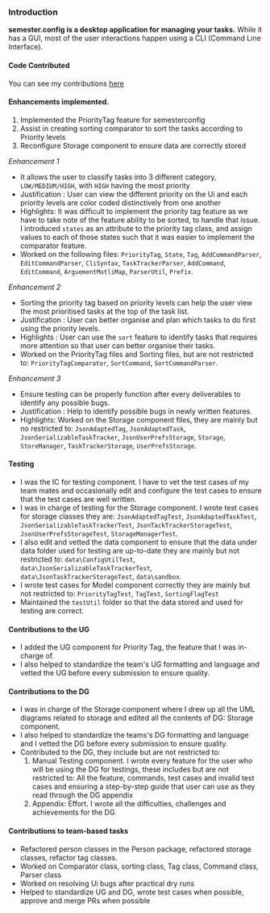 ### Introduction

**semester.config is a desktop application for managing your tasks.**
While it has a GUI, most of the user interactions happen using a CLI (Command Line Interface).

#### Code Contributed
You can see my contributions [here](https://nus-cs2103-ay2021s2.github.io/tp-dashboard/?search=&sort=groupTitle&sortWithin=title&timeframe=commit&mergegroup=&groupSelect=groupByRepos&breakdown=true&checkedFileTypes=docs~functional-code~test-code~other&since=)

#### Enhancements implemented.
1. Implemented the PriorityTag feature for semesterconfig
2. Assist in creating sorting comparator to sort the tasks according to Priority levels
3. Reconfigure Storage component to ensure data are correctly stored

*Enhancement 1*
* It allows the user to classify tasks into 3 different category, `LOW/MEDIUM/HIGH`, with `HIGH` having the most priority
* Justification : User can view the different priority on the Ui and each priority levels are color coded distinctively from one another
* Highlights: It was difficult to implement the priority tag feature as we have to take note of the feature ability to be sorted, to handle that issue. I introduced `states` as an attribute to the priority tag class, and assign values to each of those states such that it was easier to implement the comparator feature.
* Worked on the following files: `PriorityTag`, `State`, `Tag`, `AddCommandParser`, `EditCommandParser`, `CliSyntax`, `TaskTrackerParser`, `AddCommand`, `EditCommand`, `ArguementMutliMap`, `ParserUtil`, `Prefix`.
  
*Enhancement 2*
* Sorting the priority tag based on priority levels can help the user view the most prioritised tasks at the top of the task list. 
* Justification : User can better organise and plan which tasks to do first using the priority levels.
* Highlights : User can use the `sort` feature to identify tasks that requires more attention so that user can better organise their tasks.
* Worked on the PriorityTag files and Sorting files, but are not restricted to: `PriorityTagComparator`, `SortCommand`, `SortCommandParser`.

*Enhancement 3*
* Ensure testing can be properly function after every deliverables to identify any possible bugs.
* Justification : Help to identify possible bugs in newly written features.
* Highlights: Worked on the Storage component files, they are mainly but no restricted to: `JsonAdaptedTag`, `JsonAdaptedTask`, `JsonSerializableTaskTracker`, `JsonUserPrefsStorage`, `Storage`, `StoreManager`, `TaskTrackerStorage`, `UserPrefsStorage`.

#### Testing
* I was the IC for testing component. I have to vet the test cases of my team mates and occasionally edit and configure the test cases to ensure that the test cases are well written. 
* I was in charge of testing for the Storage component. I wrote test cases for storage classes they are: `JsonAdaptedTagTest`, `JsonAdaptedTaskTest`, `JsonSerializableTaskTrackerTest`, `JsonTackTrackerStorageTest`, `JsonUserPrefsStorageTest`, `StorageManagerTest`.
* I also edit and vetted the data component to ensure that the data under data folder used for testing are up-to-date they are mainly but not restricted to: `data\ConfigUtilTest`, `data\JsonSerializableTaskTrackerTest`, `data\JsonTaskTrackerStorageTest`, `data\sandbox`.
* I wrote test cases for Model component correctly they are mainly but not restricted to: `PriorityTagTest`, `TagTest`, `SortingFlagTest`
* Maintained the `testUtil` folder so that the data stored and used for testing are correct. 

#### Contributions to the UG
* I added the UG component for Priority Tag, the feature that I was in-charge of. 
* I also helped to standardize the team's UG formatting and language and vetted the UG before every submission to ensure quality. 

#### Contributions to the DG
* I was in charge of the Storage component where I drew up all the UML diagrams related to storage and edited all the contents of DG: Storage component. 
* I also helped to standardize the teams's DG formatting and language and I vetted the DG before every submission to ensure quality.
* Contributed to the DG, they include but are not restricted to:
    1. Manual Testing component. I wrote every feature for the user who will be using the DG for testings, these includes but are not restricted to: All the feature, commands, test cases and invalid test cases and ensuring a step-by-step guide that user can use as they read through the DG appendix
    1. Appendix: Effort. I wrote all the difficulties, challenges and achievements for the DG. 

#### Contributions to team-based tasks
* Refactored person classes in the Person package, refactored storage classes, refactor tag classes.
* Worked on Comparator class, sorting class, Tag class, Command class, Parser class
* Worked on resolving Ui bugs after practical dry runs
* Helped to standardize UG and DG, wrote test cases when possible, approve and merge PRs when possible

